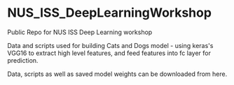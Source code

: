 # NUS_ISS_DeepLearningWorkshop
Public Repo for NUS ISS Deep Learning workshop

Data and scripts used for building Cats and Dogs model - using keras's VGG16 to extract high level features, and feed features into fc layer for prediction. 

Data, scripts as well as saved model weights can be downloaded from here. 
